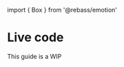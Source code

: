import { Box } from '@rebass/emotion'

# Live code

<Box p={3} color='white' bg='blue'>
  This guide is a WIP
</Box>
